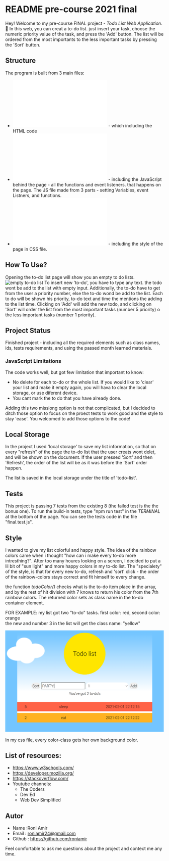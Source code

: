 
# README pre-course 2021 final 

Hey! 
Welcome to my pre-course FINAL project - *Todo List Web Application*. 🤘
In this web, you can creat a to-do list. just insert your task, choose the numeric priority value of the task, and press the 'Add' button. The list will be ordered from the most importants to the less important tasks by pressing the 'Sort' button.


## Structure

The program is built from 3 main files:
- ![HTML](./src/index.html) - which including the HTML code
- ![JavaScript](./src/main.js) - including the JavaScript behind the page - all the functions and event listeners. that happens on the page.
The JS file made from 3 parts - setting Variables, event Listners, and functions.
- ![Style](./src/style.css) - including the style of the page in CSS file.


## How To Use?

Opening the to-do list page will show you an empty to do lists. ![empty to-do list](./src/images/empty=todo.PNG)
To insert new 'to-do', you have to type any text. the todo wont be add to the list with empty input.
Additionally, the to-do have to get from the user a priority number, else the to-do wond be add to the list.
Each to do will be shown his priority, to-do text and time the mentions the adding to the list time.
Clicking on 'Add' will add the new todo, and clicking on 'Sort' will order the list from the most important tasks (number 5 priority) o the less important tasks (number 1 priority).


## Project Status

Finished project - including all the required elements such as class names, ids, tests requirements, and using the passed month learned materials.

### JavaScript Limitations

The code works well, but got few limitation that important to know:
- No delete for each to-do or the whole list. If you would like to 'clear' your list and make it empty again, you will hava to clear the local storage, or use diferent device.
- You cant mark the to do that you have already done.

Adding this two missiong option is not that complicated, but I decided to ditch those option to focus on the proect tests to work good and the style to stay 'ease'. You welcomed to add those options to the code!



## Local Storage

In the project I used 'local storage' to save my list information, so that on every "refresh" of the page the to-do list that the user creats wont delet, and will be shown on the document.
If the user pressed 'Sort' and then 'Refresh', the order of the list will be as it was before the 'Sort' order happen.

The list is saved in the local storage under the title of 'todo-list'.


## Tests

This project is passing 7 tests from the existing 8 (the failed test is the the bonus one).
To run the build-in tests, type "npm run test" in the _TERMINAL_ at the bottom of the page.
You can see the tests code in the file "final.test.js".


## Style

I wanted to give my list colorful and happy style.
The idea of the rainbow colors came when i thought "how can i make every to-do more intresthing?". After too many houres looking on a screen, I decided to put a lil bit of "sun light" and more happy colors in my to-do list.
The "specialety" of the style, is that for every new to-do, refresh and 'sort' click - the order of the rainbow-colors stays correct and fit himself to every change.

the function *todoColor()* checks what is the to-do item place in the array, and by the rest of hit division with 7 knows to return his color from the 7th rainbow colors.
The returned color sets as class name in the to-do container element.

  FOR EXAMPLE: my list got two "to-do" tasks. first color: red, second color: orange  
                the new and number 3 in the list will get the class name: "yellow"

![EXAMPLE - add new to do](./src/images/todo-style-example.PNG)

In my css file, every color-class gets her own background color.


## List of resources:
- https://www.w3schools.com/
- https://developer.mozilla.org/
- https://stackoverflow.com/
- Youtube channels:
  - The Coders
  - Dev Ed
  - Web Dev Simplified


## Autor
- Name :Roni Amir
- Email : roniamir24@gmail.com
- Github : https://github.com/roniamir

Feel comfortable to ask me questions about the project and contect me any time.